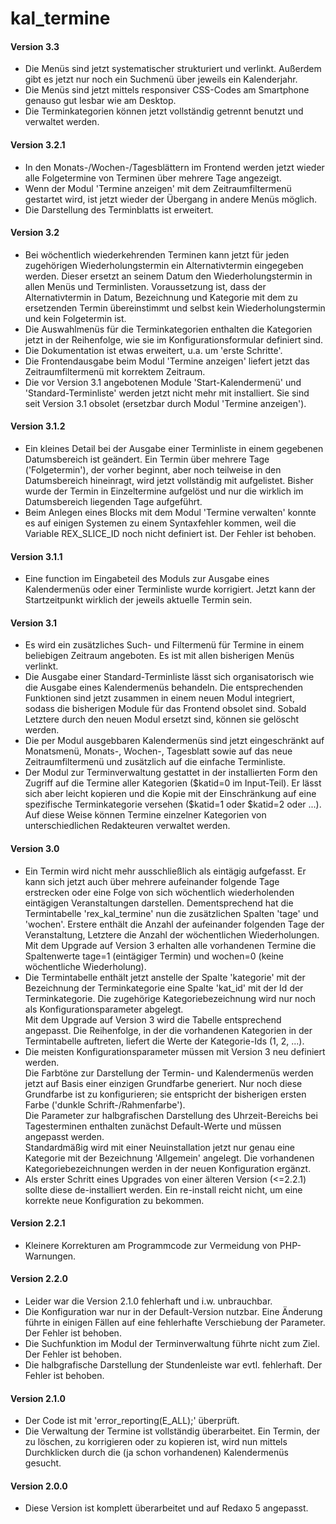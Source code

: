 # kal_termine
<h4>Version 3.3</h4>
<ul>
    <li>Die Menüs sind jetzt systematischer strukturiert und
        verlinkt. Außerdem gibt es jetzt nur noch ein Suchmenü
        über jeweils ein Kalenderjahr.</li>
    <li>Die Menüs sind jetzt mittels responsiver CSS-Codes am
        Smartphone genauso gut lesbar wie am Desktop.</li>
    <li>Die Terminkategorien können jetzt vollständig getrennt
        benutzt und verwaltet werden.</li>
</ul>
<h4>Version 3.2.1</h4>
<ul>
    <li>In den Monats-/Wochen-/Tagesblättern im Frontend werden jetzt
        wieder alle Folgetermine von Terminen über mehrere Tage
        angezeigt.</li>
    <li>Wenn der Modul 'Termine anzeigen' mit dem Zeitraumfiltermenü
        gestartet wird, ist jetzt wieder der Übergang in andere Menüs
        möglich.</li>
    <li>Die Darstellung des Terminblatts ist erweitert.</li>
</ul>
<h4>Version 3.2</h4>
<ul>
    <li>Bei wöchentlich wiederkehrenden Terminen kann jetzt für
        jeden zugehörigen Wiederholungstermin ein Alternativtermin
        eingegeben werden. Dieser ersetzt an seinem Datum den
        Wiederholungstermin in allen Menüs und Terminlisten.
        Voraussetzung ist, dass der Alternativtermin in Datum,
        Bezeichnung und Kategorie mit dem zu ersetzenden Termin
        übereinstimmt und selbst kein Wiederholungstermin und
        kein Folgetermin ist.</li>
    <li>Die Auswahlmenüs für die Terminkategorien enthalten
        die Kategorien jetzt in der Reihenfolge, wie sie im
        Konfigurationsformular definiert sind.</li>
    <li>Die Dokumentation ist etwas erweitert, u.a. um
        'erste Schritte'.</li>
    <li>Die Frontendausgabe beim Modul 'Termine anzeigen' liefert
        jetzt das Zeitraumfiltermenü mit korrektem Zeitraum.</li>
    <li>Die vor Version 3.1 angebotenen Module 'Start-Kalendermenü'
        und 'Standard-Terminliste' werden jetzt nicht mehr mit
        installiert. Sie sind seit Version 3.1 obsolet
        (ersetzbar durch Modul 'Termine anzeigen').</li>
</ul>
<h4>Version 3.1.2</h4>
<ul>
    <li>Ein kleines Detail bei der Ausgabe einer Terminliste in einem
        gegebenen Datumsbereich ist geändert. Ein Termin über mehrere
        Tage ('Folgetermin'), der vorher beginnt, aber noch teilweise
        in den Datumsbereich hineinragt, wird jetzt vollständig mit
        aufgelistet. Bisher wurde der Termin in Einzeltermine aufgelöst
        und nur die wirklich im Datumsbereich liegenden Tage aufgeführt.</li>
    <li>Beim Anlegen eines Blocks mit dem Modul 'Termine verwalten'
        konnte es auf einigen Systemen zu einem Syntaxfehler kommen,
        weil die Variable REX_SLICE_ID noch nicht definiert ist. Der
        Fehler ist behoben.</li>
</ul>
<h4>Version 3.1.1</h4>
<ul>
    <li>Eine function im Eingabeteil des Moduls zur Ausgabe eines Kalendermenüs
        oder einer Terminliste wurde korrigiert. Jetzt kann der Startzeitpunkt
        wirklich der jeweils aktuelle Termin sein.</li>
</ul>
<h4>Version 3.1</h4>
<ul>
    <li>Es wird ein zusätzliches Such- und Filtermenü für Termine in einem
        beliebigen Zeitraum angeboten. Es ist mit allen bisherigen Menüs
        verlinkt.</li>
    <li>Die Ausgabe einer Standard-Terminliste lässt sich organisatorisch
        wie die Ausgabe eines Kalendermenüs behandeln. Die entsprechenden
        Funktionen sind jetzt zusammen in einem neuen Modul integriert,
        sodass die bisherigen Module für das Frontend obsolet sind.
        Sobald Letztere durch den neuen Modul ersetzt sind, können sie
        gelöscht werden.</li>
    <li>Die per Modul ausgebbaren Kalendermenüs sind jetzt eingeschränkt
        auf Monatsmenü, Monats-, Wochen-, Tagesblatt sowie auf das neue
        Zeitraumfiltermenü und zusätzlich auf die einfache Terminliste.</li>
    <li>Der Modul zur Terminverwaltung gestattet in der installierten
        Form den Zugriff auf die Termine aller Kategorien ($katid=0 im
        Input-Teil). Er lässt sich aber leicht kopieren und die Kopie mit
        der Einschränkung auf eine spezifische Terminkategorie versehen
        ($katid=1 oder $katid=2 oder ...). Auf diese Weise können Termine
        einzelner Kategorien von unterschiedlichen Redakteuren verwaltet
        werden.</li>
</ul>
    
<h4>Version 3.0</h4>
<ul>
    <li>Ein Termin wird nicht mehr ausschließlich als eintägig aufgefasst.
        Er kann sich jetzt auch über mehrere aufeinander folgende Tage
        erstrecken oder eine Folge von sich wöchentlich wiederholenden
        eintägigen Veranstaltungen darstellen. Dementsprechend hat die
        Termintabelle 'rex_kal_termine' nun die zusätzlichen Spalten 'tage'
        und 'wochen'. Erstere enthält die Anzahl der aufeinander folgenden
        Tage der Veranstaltung, Letztere die Anzahl der wöchentlichen
        Wiederholungen.<br/>
        Mit dem Upgrade auf Version 3 erhalten alle vorhandenen Termine
        die Spaltenwerte tage=1 (eintägiger Termin) und wochen=0 (keine
        wöchentliche Wiederholung).</li>
    <li>Die Termintabelle enthält jetzt anstelle der Spalte 'kategorie' mit
        der Bezeichnung der Terminkategorie eine Spalte 'kat_id' mit der Id
        der Terminkategorie. Die zugehörige Kategoriebezeichnung wird nur
        noch als Konfigurationsparameter abgelegt.<br/>
        Mit dem Upgrade auf Version 3 wird die Tabelle entsprechend
        angepasst. Die Reihenfolge, in der die vorhandenen Kategorien in
        der Termintabelle auftreten, liefert die Werte der Kategorie-Ids
        (1, 2, ...).</li>
    <li>Die meisten Konfigurationsparameter müssen mit Version 3 neu
        definiert werden.<br/>
        Die Farbtöne zur Darstellung der Termin- und Kalendermenüs werden
        jetzt auf Basis einer einzigen Grundfarbe generiert. Nur noch diese
        Grundfarbe ist zu konfigurieren; sie entspricht der bisherigen
        ersten Farbe ('dunkle Schrift-/Rahmenfarbe').<br/>
        Die Parameter zur halbgrafischen Darstellung des Uhrzeit-Bereichs
        bei Tagesterminen enthalten zunächst Default-Werte und müssen
        angepasst werden.<br/>
        Standardmäßig wird mit einer Neuinstallation jetzt nur genau eine
        Kategorie mit der Bezeichnung 'Allgemein' angelegt. Die vorhandenen
        Kategoriebezeichnungen werden in der neuen Konfiguration ergänzt.</li>
    <li>Als erster Schritt eines Upgrades von einer älteren Version (<=2.2.1)
        sollte diese de-installiert werden. Ein re-install reicht nicht, um
        eine korrekte neue Konfiguration zu bekommen.</li>
</ul>

<h4>Version 2.2.1</h4>
<ul>
    <li>Kleinere Korrekturen am Programmcode zur Vermeidung von PHP-Warnungen.</li>
</ul>

<h4>Version 2.2.0</h4>
<ul>
    <li>Leider war die Version 2.1.0 fehlerhaft und i.w. unbrauchbar.</li>
	 <li>Die Konfiguration war nur in der Default-Version nutzbar. Eine Änderung
        führte in einigen Fällen auf eine fehlerhafte Verschiebung der Parameter.
        Der Fehler ist behoben.</li>
	 <li>Die Suchfunktion im Modul der Terminverwaltung führte nicht zum Ziel.
        Der Fehler ist behoben.</li>
    <li>Die halbgrafische Darstellung der Stundenleiste war evtl. fehlerhaft.
        Der Fehler ist behoben.</li>
</ul>

<h4>Version 2.1.0</h4>
<ul>
    <li>Der Code ist mit 'error_reporting(E_ALL);' überprüft.</li>
	 <li>Die Verwaltung der Termine ist vollständig überarbeitet. Ein Termin,
        der zu löschen, zu korrigieren oder zu kopieren ist, wird nun mittels
        Durchklicken durch die (ja schon vorhandenen) Kalendermenüs gesucht.</li>
</ul>

<h4>Version 2.0.0</h4>
<ul>
    <li>Diese Version ist komplett überarbeitet und auf Redaxo 5 angepasst.</li>
</ul>